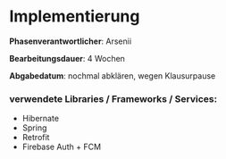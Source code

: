 # Implementierung

**Phasenverantwortlicher**: Arsenii

**Bearbeitungsdauer**: 4 Wochen

**Abgabedatum**: nochmal abklären, wegen Klausurpause

### verwendete Libraries / Frameworks / Services:

- Hibernate
- Spring
- Retrofit
- Firebase Auth + FCM
